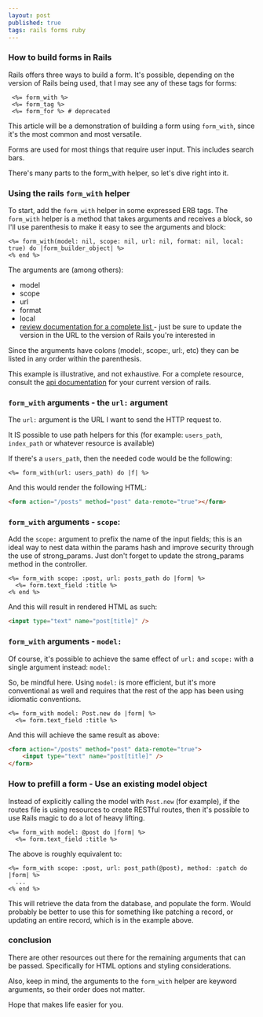 ```yaml
---
layout: post
published: true
tags: rails forms ruby
---
```


### How to build forms in Rails

Rails offers three ways to build a form. It's possible, depending on the version of Rails being used, that I may see any of these tags for forms:

```erb
 <%= form_with %>
 <%= form_tag %>
 <%= form_for %> # deprecated
```

This article will be a demonstration of building a form using `form_with`, since it's the most common and most versatile.

Forms are used for most things that require user input. This includes search bars.

There's many parts to the form_with helper, so let's dive right into it.

### Using the rails `form_with` helper

To start, add the `form_with` helper in some expressed ERB tags. The `form_with` helper is a method that takes arguments and receives a block, so I'll use parenthesis to make it easy to see the arguments and block:

```erb
<%= form_with(model: nil, scope: nil, url: nil, format: nil, local: true) do |form_builder_object| %>
<% end %>
```

The arguments are (among others):

-   model
-   scope
-   url
-   format
-   local
-   [ review documentation for a complete list ](https://api.rubyonrails.org/v5.2.8/) - just be sure to update the version in the URL to the version of Rails you're interested in

Since the arguments have colons (model:, scope:, url:, etc) they can be listed in any order within the parenthesis.

This example is illustrative, and not exhaustive. For a complete resource, consult the [api documentation](https://api.rubyonrails.org/v5.2.8/) for your current version of rails.

### `form_with` arguments - the `url:` argument

The `url:` argument is the URL I want to send the HTTP request to.

It IS possible to use path helpers for this (for example: `users_path`, `index_path` or whatever resource is available)

If there's a `users_path`, then the needed code would be the following:

```erb
<%= form_with(url: users_path) do |f| %>
```

And this would render the following HTML:

```html
<form action="/posts" method="post" data-remote="true"></form>
```

### `form_with` arguments - `scope`:

Add the `scope:` argument to prefix the name of the input fields; this is an ideal way to nest data within the params hash and improve security through the use of strong_params. Just don't forget to update the strong_params method in the controller.

```erb
<%= form_with scope: :post, url: posts_path do |form| %>
  <%= form.text_field :title %>
<% end %>
```

And this will result in rendered HTML as such:

```html
<input type="text" name="post[title]" />
```

### `form_with` arguments - `model:`

Of course, it's possible to achieve the same effect of `url:` and `scope:` with a single argument instead: `model:`

So, be mindful here. Using `model:` is more efficient, but it's more conventional as well and requires that the rest of the app has been using idiomatic conventions.

```erb
<%= form_with model: Post.new do |form| %>
  <%= form.text_field :title %>
```

And this will achieve the same result as above:

```html
<form action="/posts" method="post" data-remote="true">
    <input type="text" name="post[title]" />
</form>
```

### How to prefill a form - Use an existing model object

Instead of explicitly calling the model with `Post.new` (for example), if the routes file is using resources to create RESTful routes, then it's possible to use Rails magic to do a lot of heavy lifting.

```erb
<%= form_with model: @post do |form| %>
  <%= form.text_field :title %>
```

The above is roughly equivalent to:

```erb
<%= form_with scope: :post, url: post_path(@post), method: :patch do |form| %>
  ...
<% end %>
```

This will retrieve the data from the database, and populate the form. Would probably be better to use this for something like patching a record, or updating an entire record, which is in the example above.

### conclusion

There are other resources out there for the remaining arguments that can be passed. Specifically for HTML options and styling considerations.

Also, keep in mind, the arguments to the `form_with` helper are keyword arguments, so their order does not matter.

Hope that makes life easier for you.

